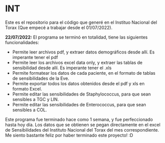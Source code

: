 # INT

Este es el repositorio para el código que generé en el Instituo Nacional del Torax (Que empecé a trabajar desde el 01/07/2022).

**22/07/2022:**  El programa se terminó en totalidad, tiene las siguientes funcionalidades:

- Permite leer archivos pdf, y extraer datos demográficos desde allí. Es imperante tener el pdf
- Permite leer los archivos excel data only, y extraer las tablas de sensibilidad desde allí. Es imperante tener el .xls
- Permite formatear los datos de cada paciente, en el formato de tablas de sensibilidades de la Eve.
- Permite exportar todos los datos obtenidos desde el pdf y xls en formato Excel.
- Permite editar las sensibilidades de Staphylococcus, para que sean sensibles a TGC y LIN.
- Permite editar las sensibilidades de Enterococcus, para que sean sensibles a COL.

Este programa fue terminado hace como 1 semana, y fue perfeccionado hasta hoy día. Los datos que se obtienen se pegan directamente en el excel de 
Sensibilidades del Instituto Nacional del Torax del mes correspondiente. Me siento bastante feliz por haber terminado este proyecto! :D
